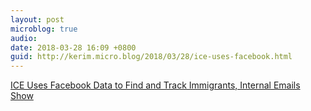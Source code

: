 ```yaml
---
layout: post
microblog: true
audio: 
date: 2018-03-28 16:09 +0800
guid: http://kerim.micro.blog/2018/03/28/ice-uses-facebook.html
---
```

[ICE Uses Facebook Data to Find and Track Immigrants, Internal Emails Show](http://theintercept.com/2018/03/26/facebook-data-ice-immigration/)
